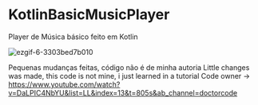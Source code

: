 # KotlinBasicMusicPlayer
Player de Música básico feito em Kotlin

![ezgif-6-3303bed7b010](https://user-images.githubusercontent.com/72174813/134826898-b0cbc820-b2bf-4652-a805-59fb4d44e0ce.gif)


Pequenas mudanças feitas, código não é de minha autoria
Little changes was made, this code is not mine, i just learned in a tutorial
Code owner -> https://www.youtube.com/watch?v=DaLPIC4NbYU&list=LL&index=13&t=805s&ab_channel=doctorcode
